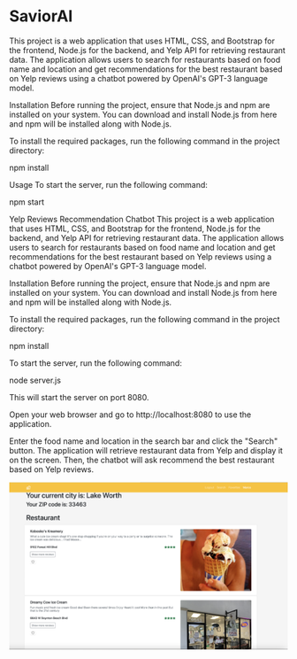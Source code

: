
# SaviorAI
This project is a web application that uses HTML, CSS, and Bootstrap for the frontend, Node.js for the backend, and Yelp API for retrieving restaurant data. The application allows users to search for restaurants based on food name and location and get recommendations for the best restaurant based on Yelp reviews using a chatbot powered by OpenAI's GPT-3 language model.


Installation
Before running the project, ensure that Node.js and npm are installed on your system. You can download and install Node.js from here and npm will be installed along with Node.js.

To install the required packages, run the following command in the project directory:

npm install

Usage
To start the server, run the following command:

npm start

Yelp Reviews Recommendation Chatbot
This project is a web application that uses HTML, CSS, and Bootstrap for the frontend, Node.js for the backend, and Yelp API for retrieving restaurant data. The application allows users to search for restaurants based on food name and location and get recommendations for the best restaurant based on Yelp reviews using a chatbot powered by OpenAI's GPT-3 language model.

Installation
Before running the project, ensure that Node.js and npm are installed on your system. You can download and install Node.js from here and npm will be installed along with Node.js.

To install the required packages, run the following command in the project directory:


npm install

To start the server, run the following command:

node server.js

This will start the server on port 8080.

Open your web browser and go to http://localhost:8080 to use the application.

Enter the food name and location in the search bar and click the "Search" button. The application will retrieve restaurant data from Yelp and display it on the screen. Then, the chatbot will ask recommend the best restaurant based on Yelp reviews.

![](public/images/demo.png)